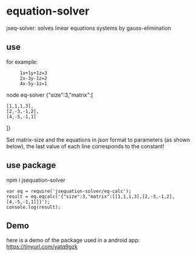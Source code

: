 # equation-solver

jseq-solver: solves linear equations systems by gauss-elimination

## use
for example:

         1x+1y+1z=3
         2x-3y-1z=2
         4x-5y-1z=1


node eq-solver {\"size\":3,\"matrix\":[

    [1,1,1,3],
    [2,-3,-1,2],
    [4,-5,-1,1]

]}

Set matrix-size and the equations in json format to parameters (as shown below), the last value of each line corresponds to the constant!

## use package 
npm i jsequation-solver


    var eq = require('jsequation-solver/eq-calc');
    result = eq.eqcalc('{"size":3,"matrix":[[1,1,1,3],[2,-3,-1,2],[4,-5,-1,1]]}');
    console.log(result);

## Demo

here is a demo of the package used in a android app:
https://tinyurl.com/yatq9gzk




